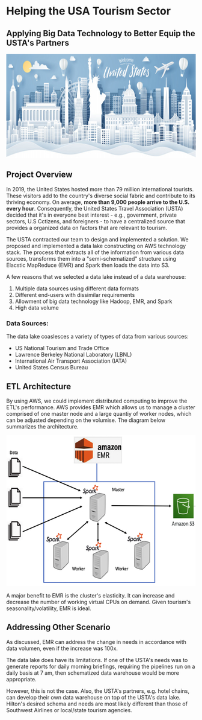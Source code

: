# Helping the USA Tourism Sector
## Applying Big Data Technology to Better Equip the USTA's Partners

<img src="https://github.com/Morgan-Sell/usa-tourism-etl/blob/main/img/main_tourism.jpeg" width="850" height="275">

## Project Overview

In 2019, the United States hosted more than 79 million international tourists. These visitors add to the country's diverse social fabric and contribute to its thriving economy. On average, **more than 9,000 people arrive to the U.S. every hour**. Consequently, the United States Travel Association (USTA) decided that it's in everyone best interest - e.g., government, private sectors, U.S Cctizens, and foreigners - to have a centralized source that provides a organized data on factors that are relevant to tourism.

The USTA contracted our team to design and implemented a solution. We proposed and implemented a data lake constructing on AWS technology stack. The process that extracts all of the information from various data sources, transforms them into a "semi-schematized" structure using Elacstic MapReduce (EMR) and Spark then loads the data into S3.

A few reasons that we selected a data lake instead of a data warehouse:
1. Multiple data sources using different data formats
2. Different end-users with dissimilar requirements
3. Allowment of big data technology like Hadoop, EMR, and Spark
4. High data volume


### Data Sources:

The data lake coaslesces a variety of types of data from various sources:
- US National Tourism and Trade Office 
- Lawrence Berkeley National Laboratory (LBNL)
- International Air Transport Association (IATA)
- United States Census Bureau


## ETL Architecture

By using AWS, we could implement distributed computing to improve the ETL's performance. AWS provides EMR which allows us to manage a cluster comprised of one master node and a large quantiy of worker nodes, which can be adjusted depending on the volumise. The diagram below summarizes the architecture.

<img src="https://github.com/Morgan-Sell/usa-tourism-etl/blob/main/img/aws_flow.jpg" width="600" height="400" class="center">

A major benefit to EMR is the cluster's elasticity. It can increase and decrease the number of working virtual CPUs on demand. Given tourism's seasonality/volatility, EMR is ideal.

## Addressing Other Scenario

As discussed, EMR can address the change in needs in accordance with data volumen, even if the increase was 100x. 

The data lake does have its limitations. If one of the USTA's needs was to generate reports for daily morning briefings, requiring the pipelines run on a daily basis at 7 am, then schematized data warehouse would be more appropriate.

However, this is not the case. Also, the USTA's partners, e.g. hotel chains, can develop their own data warehouse on top of the USTA's data lake. Hilton's desired schema and needs are most likely different than those of Southwest Airlines or local/state tourism agencies.